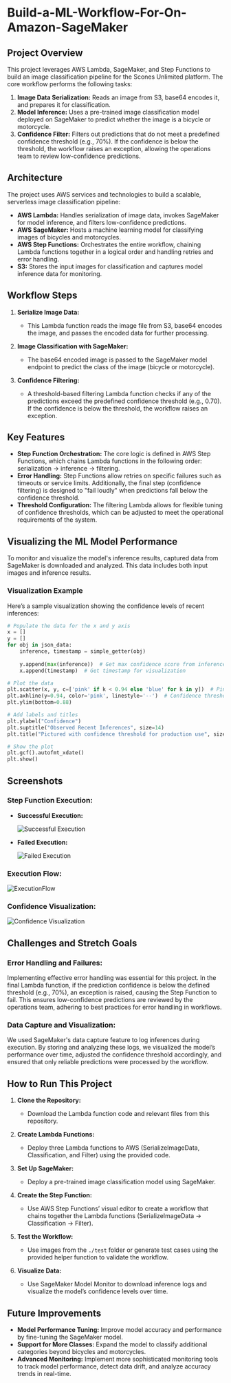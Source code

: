 # Build-a-ML-Workflow-For-On-Amazon-SageMaker


## Project Overview

This project leverages AWS Lambda, SageMaker, and Step Functions to build an image classification pipeline for the Scones Unlimited platform. The core workflow performs the following tasks:

1. **Image Data Serialization:** Reads an image from S3, base64 encodes it, and prepares it for classification.
2. **Model Inference:** Uses a pre-trained image classification model deployed on SageMaker to predict whether the image is a bicycle or motorcycle.
3. **Confidence Filter:** Filters out predictions that do not meet a predefined confidence threshold (e.g., 70%). If the confidence is below the threshold, the workflow raises an exception, allowing the operations team to review low-confidence predictions.

## Architecture

The project uses AWS services and technologies to build a scalable, serverless image classification pipeline:

- **AWS Lambda:** Handles serialization of image data, invokes SageMaker for model inference, and filters low-confidence predictions.
- **AWS SageMaker:** Hosts a machine learning model for classifying images of bicycles and motorcycles.
- **AWS Step Functions:** Orchestrates the entire workflow, chaining Lambda functions together in a logical order and handling retries and error handling.
- **S3:** Stores the input images for classification and captures model inference data for monitoring.

## Workflow Steps

1. **Serialize Image Data:**
    - This Lambda function reads the image file from S3, base64 encodes the image, and passes the encoded data for further processing.
    
2. **Image Classification with SageMaker:**
    - The base64 encoded image is passed to the SageMaker model endpoint to predict the class of the image (bicycle or motorcycle).
    
3. **Confidence Filtering:**
    - A threshold-based filtering Lambda function checks if any of the predictions exceed the predefined confidence threshold (e.g., 0.70). If the confidence is below the threshold, the workflow raises an exception.

## Key Features

- **Step Function Orchestration:** The core logic is defined in AWS Step Functions, which chains Lambda functions in the following order: serialization → inference → filtering.
- **Error Handling:** Step Functions allow retries on specific failures such as timeouts or service limits. Additionally, the final step (confidence filtering) is designed to "fail loudly" when predictions fall below the confidence threshold.
- **Threshold Configuration:** The filtering Lambda allows for flexible tuning of confidence thresholds, which can be adjusted to meet the operational requirements of the system.

## Visualizing the ML Model Performance

To monitor and visualize the model's inference results, captured data from SageMaker is downloaded and analyzed. This data includes both input images and inference results.

### Visualization Example

Here’s a sample visualization showing the confidence levels of recent inferences:

```python
# Populate the data for the x and y axis
x = []
y = []
for obj in json_data:
    inference, timestamp = simple_getter(obj)
    
    y.append(max(inference))  # Get max confidence score from inference
    x.append(timestamp)  # Get timestamp for visualization

# Plot the data
plt.scatter(x, y, c=['pink' if k < 0.94 else 'blue' for k in y])  # Pink for low confidence, blue for high
plt.axhline(y=0.94, color='pink', linestyle='--')  # Confidence threshold line
plt.ylim(bottom=0.88)

# Add labels and titles
plt.ylabel("Confidence")
plt.suptitle("Observed Recent Inferences", size=14)
plt.title("Pictured with confidence threshold for production use", size=10)

# Show the plot
plt.gcf().autofmt_xdate()
plt.show()
```

## Screenshots

### Step Function Execution:
- **Successful Execution:**
  
  ![Successful Execution](pass.png)

- **Failed Execution:**
  
  ![Failed Execution](Not_pass.png)
  
### Execution Flow:
![ExecutionFlow](Execution.png)

### Confidence Visualization:
![Confidence Visualization](Visual.png)

## Challenges and Stretch Goals

### Error Handling and Failures:
Implementing effective error handling was essential for this project. In the final Lambda function, if the prediction confidence is below the defined threshold (e.g., 70%), an exception is raised, causing the Step Function to fail. This ensures low-confidence predictions are reviewed by the operations team, adhering to best practices for error handling in workflows.

### Data Capture and Visualization:
We used SageMaker's data capture feature to log inferences during execution. By storing and analyzing these logs, we visualized the model’s performance over time, adjusted the confidence threshold accordingly, and ensured that only reliable predictions were processed by the workflow.

## How to Run This Project

1. **Clone the Repository:**
   - Download the Lambda function code and relevant files from this repository.

2. **Create Lambda Functions:**
   - Deploy three Lambda functions to AWS (SerializeImageData, Classification, and Filter) using the provided code.

3. **Set Up SageMaker:**
   - Deploy a pre-trained image classification model using SageMaker.

4. **Create the Step Function:**
   - Use AWS Step Functions’ visual editor to create a workflow that chains together the Lambda functions (SerializeImageData → Classification → Filter).

5. **Test the Workflow:**
   - Use images from the `./test` folder or generate test cases using the provided helper function to validate the workflow.

6. **Visualize Data:**
   - Use SageMaker Model Monitor to download inference logs and visualize the model’s confidence levels over time.

## Future Improvements

- **Model Performance Tuning:** Improve model accuracy and performance by fine-tuning the SageMaker model.
- **Support for More Classes:** Expand the model to classify additional categories beyond bicycles and motorcycles.
- **Advanced Monitoring:** Implement more sophisticated monitoring tools to track model performance, detect data drift, and analyze accuracy trends in real-time.
